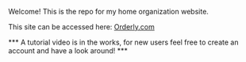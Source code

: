 Welcome! This is the repo for my home organization website. 

This site can be accessed here: [Orderly.com](https://orderly-b0075f006315.herokuapp.com) 

*** A tutorial video is in the works, for new users feel free to create an account and have a look around! ***
